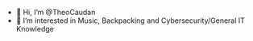 - 👋 Hi, I’m @TheoCaudan
- 👀 I’m interested in Music, Backpacking and Cybersecurity/General IT Knowledge
